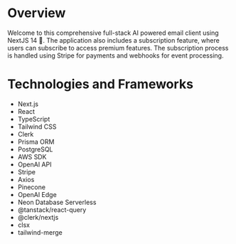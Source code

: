 
# Overview

Welcome to this comprehensive full-stack AI powered email client using NextJS 14 🚀. The application also includes a subscription feature, where users can subscribe to access premium features. The subscription process is handled using Stripe for payments and webhooks for event processing.


# Technologies and Frameworks

- Next.js
- React
- TypeScript
- Tailwind CSS
- Clerk
- Prisma ORM
- PostgreSQL
- AWS SDK
- OpenAI API
- Stripe
- Axios
- Pinecone
- OpenAI Edge
- Neon Database Serverless
- @tanstack/react-query
- @clerk/nextjs
- clsx
- tailwind-merge



  
   

   
